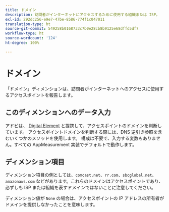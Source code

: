 ```yaml
---
title: ドメイン
description: 訪問者がインターネットにアクセスするために使用する組織または ISP。
exl-id: 292dc256-e9e7-47be-8586-774f1c047011
translation-type: ht
source-git-commit: 549258b0168733c7b0e28cb8b9125e68dffd5df7
workflow-type: ht
source-wordcount: '124'
ht-degree: 100%

---
```


# ドメイン

「ドメイン」ディメンションは、訪問者がインターネットへのアクセスに使用するアクセスポイントを報告します。

## このディメンションへのデータ入力

アドビは、 [Digital Element](https://info.digitalelement.com/jp/) と提携して、アクセスポイントのドメインを判断しています。 アクセスポイントドメインを判断する際には、DNS 逆引き参照を含むいくつかのメソッドを使用します。 構成は不要で、入力する変数もありません。すべての AppMeasurement 実装でデフォルトで動作します。

## ディメンション項目

ディメンション項目の例としては、`comcast.net`、`rr.com`、`sbcglobal.net`、`amazonaws.com` などがあります。これらのドメインはアクセスポイントであり、必ずしも ISP または組織を表すドメインではないことに注意してください。

ディメンション値が `None` の場合は、アクセスポイントの IP アドレスの所有者がドメインを提供しなかったことを意味します。
